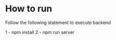 # How to run

Follow the following statement to execute backend

1 - npm install
2 - npm run server
